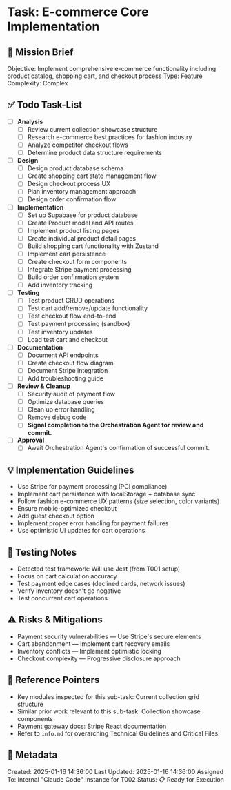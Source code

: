 # Task: E-commerce Core Implementation

## 🎯 Mission Brief
Objective: Implement comprehensive e-commerce functionality including product catalog, shopping cart, and checkout process
Type: Feature
Complexity: Complex

## ✅ Todo Task-List
- [ ] **Analysis**
  - [ ] Review current collection showcase structure
  - [ ] Research e-commerce best practices for fashion industry
  - [ ] Analyze competitor checkout flows
  - [ ] Determine product data structure requirements
- [ ] **Design**
  - [ ] Design product database schema
  - [ ] Create shopping cart state management flow
  - [ ] Design checkout process UX
  - [ ] Plan inventory management approach
  - [ ] Design order confirmation flow
- [ ] **Implementation**
  - [ ] Set up Supabase for product database
  - [ ] Create Product model and API routes
  - [ ] Implement product listing pages
  - [ ] Create individual product detail pages
  - [ ] Build shopping cart functionality with Zustand
  - [ ] Implement cart persistence
  - [ ] Create checkout form components
  - [ ] Integrate Stripe payment processing
  - [ ] Build order confirmation system
  - [ ] Add inventory tracking
- [ ] **Testing**
  - [ ] Test product CRUD operations
  - [ ] Test cart add/remove/update functionality
  - [ ] Test checkout flow end-to-end
  - [ ] Test payment processing (sandbox)
  - [ ] Test inventory updates
  - [ ] Load test cart and checkout
- [ ] **Documentation**
  - [ ] Document API endpoints
  - [ ] Create checkout flow diagram
  - [ ] Document Stripe integration
  - [ ] Add troubleshooting guide
- [ ] **Review & Cleanup**
  - [ ] Security audit of payment flow
  - [ ] Optimize database queries
  - [ ] Clean up error handling
  - [ ] Remove debug code
  - [ ] **Signal completion to the Orchestration Agent for review and commit.**
- [ ] **Approval**
  - [ ] Await Orchestration Agent's confirmation of successful commit.

## 💡 Implementation Guidelines
- Use Stripe for payment processing (PCI compliance)
- Implement cart persistence with localStorage + database sync
- Follow fashion e-commerce UX patterns (size selection, color variants)
- Ensure mobile-optimized checkout
- Add guest checkout option
- Implement proper error handling for payment failures
- Use optimistic UI updates for cart operations

## 🧪 Testing Notes
- Detected test framework: Will use Jest (from T001 setup)
- Focus on cart calculation accuracy
- Test payment edge cases (declined cards, network issues)
- Verify inventory doesn't go negative
- Test concurrent cart operations

## ⚠️ Risks & Mitigations
- Payment security vulnerabilities — Use Stripe's secure elements
- Cart abandonment — Implement cart recovery emails
- Inventory conflicts — Implement optimistic locking
- Checkout complexity — Progressive disclosure approach

## 🔗 Reference Pointers
- Key modules inspected for this sub-task: Current collection grid structure
- Similar prior work relevant to this sub-task: Collection showcase components
- Payment gateway docs: Stripe React documentation
- Refer to `info.md` for overarching Technical Guidelines and Critical Files.

## 📅 Metadata
Created: 2025-01-16 14:36:00
Last Updated: 2025-01-16 14:36:00
Assigned To: Internal "Claude Code" Instance for T002
Status: 📋 Ready for Execution